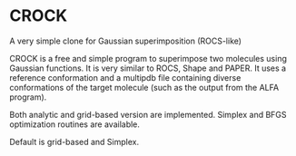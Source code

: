 # CROCK
A very simple clone for Gaussian superimposition (ROCS-like)

CROCK is a free and simple program to superimpose two molecules using Gaussian functions.
It is very similar to ROCS, Shape and PAPER. It uses a reference conformation and
a multipdb file containing diverse conformations of the target molecule (such as the
output from the ALFA program).

Both analytic and grid-based version are implemented. Simplex and BFGS optimization 
routines are available.

Default is grid-based and Simplex. 


